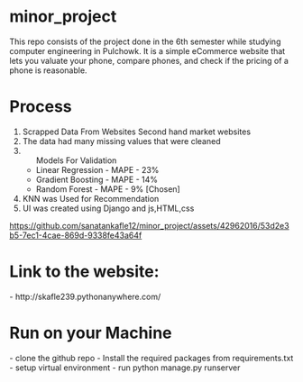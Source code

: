 # minor_project
This repo consists of the project done in the 6th semester while studying computer engineering in Pulchowk. It is a simple eCommerce website that lets you valuate your phone, compare phones, and check if the pricing of a phone is reasonable.

<h1>Process</h1>
<ol>
  <li>Scrapped Data From Websites Second hand market websites</li>
  <li>The data had many missing values that were cleaned</li>
  <li>
    <ul>Models For Validation
      <li>Linear Regression - MAPE - 23%</li>
      <li>Gradient Boosting - MAPE - 14%</li>
      <li>Random Forest - MAPE - 9% [Chosen]</li>
    </ul>
  </li>
  <li>KNN was Used for Recommendation</li>
  <li>UI was created using Django and js,HTML,css</li>
</ol>

https://github.com/sanatankafle12/minor_project/assets/42962016/53d2e3b5-7ec1-4cae-869d-9338fe43a64f

<h1>Link to the website:</h1>
- http://skafle239.pythonanywhere.com/

<h1>Run on your Machine</h1>
- clone the github repo
- Install the required packages from requirements.txt
- setup virtual environment
- run python manage.py runserver
